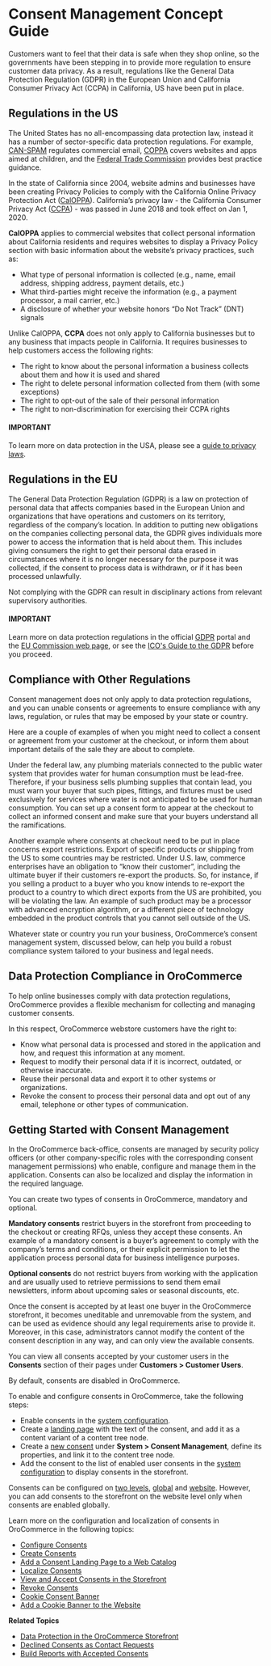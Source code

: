 <a id="user-guide-consents"></a>

# Consent Management Concept Guide

Customers want to feel that their data is safe when they shop online, so the governments have been stepping in to provide more regulation to ensure customer data privacy. As a result, regulations like the General Data Protection Regulation (GDPR) in the European Union and California Consumer Privacy Act (CCPA) in California, US have been put in place.

## Regulations in the US

The United States has no all-encompassing data protection law, instead it has a number of sector-specific data protection regulations. For example, <a href="https://www.ftc.gov/business-guidance/resources/can-spam-act-compliance-guide-business" target="_blank">CAN-SPAM</a> regulates commercial email, <a href="https://www.ftc.gov/enforcement/rules/rulemaking-regulatory-reform-proceedings/childrens-online-privacy-protection-rule" target="_blank">COPPA</a> covers websites and apps aimed at children, and the <a href="https://www.ftc.gov/" target="_blank">Federal Trade Commission</a> provides best practice guidance.

In the state of California since 2004, website admins and businesses have been creating Privacy Policies to comply with the California Online Privacy Protection Act (<a href="https://consumercal.org/about-cfc/cfc-education-foundation/california-online-privacy-protection-act-caloppa-3/" target="_blank">CalOPPA</a>). California’s privacy law - the California Consumer Privacy Act (<a href="https://ccpa-info.com/" target="_blank">CCPA</a>) - was passed in June 2018 and took effect on Jan 1, 2020.

**CalOPPA** applies to commercial websites that collect personal information about California residents and requires websites to display a Privacy Policy section with basic information about the website’s privacy practices, such as:

* What type of personal information is collected (e.g., name, email address, shipping address, payment details, etc.)
* What third-parties might receive the information (e.g., a payment processor, a mail carrier, etc.)
* A disclosure of whether your website honors “Do Not Track” (DNT) signals

Unlike CalOPPA, **CCPA** does not only apply to California businesses but to any business that impacts people in California. It requires businesses to help customers access the following rights:

* The right to know about the personal information a business collects about them and how it is used and shared
* The right to delete personal information collected from them (with some exceptions)
* The right to opt-out of the sale of their personal information
* The right to non-discrimination for exercising their CCPA rights

#### IMPORTANT
To learn more on data protection in the USA, please see a <a href="https://fas.org/sgp/crs/misc/R45631.pdf" target="_blank">guide to privacy laws</a>.

## Regulations in the EU

The General Data Protection Regulation (GDPR) is a law on protection of personal data that affects companies based in the European Union and organizations that have operations and customers on its territory, regardless of the company’s location. In addition to putting new obligations on the companies collecting personal data, the GDPR gives individuals more power to access the information that is held about them. This includes giving consumers the right to get their personal data erased in circumstances where it is no longer necessary for the purpose it was collected, if the consent to process data is withdrawn, or if it has been processed unlawfully.

Not complying with the GDPR can result in disciplinary actions from relevant supervisory authorities.

#### IMPORTANT
Learn more on data protection regulations in the official <a href="https://www.eugdpr.org/" target="_blank">GDPR</a> portal and the <a href="https://ec.europa.eu/info/law/law-topic/data-protection_en" target="_blank">EU Commission web page</a>, or see the <a href="https://ico.org.uk/for-organisations/guide-to-the-general-data-protection-regulation-gdpr" target="_blank">ICO's Guide to the GDPR</a> before you proceed.

## Compliance with Other Regulations

Consent management does not only apply to data protection regulations, and you can unable consents or agreements to ensure compliance with any laws, regulation, or rules that may be emposed by your state or country.

Here are a couple of examples of when you might need to collect a consent or agreement from your customer at the checkout, or inform them about important details of the sale they are about to complete.

Under the federal law, any plumbing materials connected to the public water system that provides water for human consumption must be lead-free. Therefore, if your business sells plumbing supplies that contain lead, you must warn your buyer that such pipes, fittings, and fixtures must be used exclusively for services where water is not anticipated to be used for human consumption. You can set up a consent form to appear at the checkout to collect an informed consent and make sure that your buyers understand all the ramifications.

Another example where consents at checkout need to be put in place concerns export restrictions. Export of specific products or shipping from the US to some countries may be restricted. Under U.S. law, commerce enterprises have an obligation to “know their customer”, including the ultimate buyer if their customers re-export the products. So, for instance, if you selling a product to a buyer who you know intends to re-export the product to a country to which direct exports from the US are prohibited, you will be violating the law. An example of such product may be a processor with advanced encryption algorithm, or a different piece of technology embedded in the product controls that you cannot sell outside of the US.

Whatever state or country you run your business, OroCommerce’s consent management system, discussed below, can help you build a robust compliance system tailored to your business and legal needs.

## Data Protection Compliance in OroCommerce

To help online businesses comply with data protection regulations, OroCommerce provides a flexible mechanism for collecting and managing customer consents.

In this respect, OroCommerce webstore customers have the right to:

* Know what personal data is processed and stored in the application and how, and request this information at any moment.
* Request to modify their personal data if it is incorrect, outdated, or otherwise inaccurate.
* Reuse their personal data and export it to other systems or organizations.
* Revoke the consent to process their personal data and opt out of any email, telephone or other types of communication.

## Getting Started with Consent Management

In the OroCommerce back-office, consents are managed by security policy officers (or other company-specific roles with the corresponding consent management permissions) who enable, configure and manage them in the application. Consents can also be localized and display the information in the required language.

You can create two types of consents in OroCommerce, mandatory and optional.

**Mandatory consents** restrict buyers in the storefront from proceeding to the checkout or creating RFQs, unless they accept these consents. An example of a mandatory consent is a buyer’s agreement to comply with the company’s terms and conditions, or their explicit permission to let the application process personal data for business intelligence purposes.

**Optional consents** do not restrict buyers from working with the application and are usually used to retrieve permissions to send them email newsletters, inform about upcoming sales or seasonal discounts, etc.

Once the consent is accepted by at least one buyer in the OroCommerce storefront, it becomes uneditable and unremovable from the system, and can be used as evidence should any legal requirements arise to provide it. Moreover, in this case, administrators cannot modify the content of the consent description in any way, and can only view the available consents.

You can view all consents accepted by your customer users in the **Consents** section of their pages under **Customers > Customer Users**.

By default, consents are disabled in OroCommerce.

To enable and configure consents in OroCommerce, take the following steps:

* Enable consents in the [system configuration](../../back-office/system/configuration/commerce/customer/global-consents.md#configuration-guide-commerce-configuration-consents).
* Create a [landing page](add-consent.md#user-guide-consents-add) with the text of the consent, and add it as a content variant of a content tree node.
* Create a [new consent](../../back-office/system/consent-management/index.md#user-guide-consents-create) under **System > Consent Management**, define its properties, and link it to the content tree node.
* Add the consent to the list of enabled user consents in the [system configuration](../../back-office/system/configuration/commerce/customer/global-consents.md#configuration-guide-commerce-configuration-consents) to display consents in the storefront.

Consents can be configured on [two levels](../../back-office/system/index.md#configuration-guide-config-levels), [global](../../back-office/system/index.md#doc-system-configuration) and [website](../../back-office/system/websites/web-configuration/index.md#doc-website-configuration). However, you can add consents to the storefront on the website level only when consents are enabled globally.

Learn more on the configuration and localization of consents in OroCommerce in the following topics:

* [Configure Consents](../../back-office/system/configuration/commerce/customer/global-consents.md#configuration-guide-commerce-configuration-consents)
* [Create Consents](../../back-office/system/consent-management/index.md#user-guide-consents-create)
* [Add a Consent Landing Page to a Web Catalog](add-consent.md#user-guide-consents-add)
* [Localize Consents](localize-consents.md#user-guide-consents-localizing-consents)
* [View and Accept Consents in the Storefront](../../storefront/account/my-profile/index.md#frontstore-guide-profile-consents)
* [Revoke Consents](../../back-office/activities/contact-requests/index.md#user-guide-activities-requests)
* [Cookie Consent Banner](../../storefront/cookie-consent-banner/index.md#frontstore-guide-cookie-banner)
* [Add a Cookie Banner to the Website](../../../bundles/commerce/CookieConsentBundle/index.md#bundle-docs-commerce-cookie-consent-bundle)

**Related Topics**

* [Data Protection in the OroCommerce Storefront](../../storefront/account/my-profile/index.md#frontstore-guide-profile-consents)
* [Declined Consents as Contact Requests](../../back-office/activities/contact-requests/index.md#user-guide-activities-requests)
* [Build Reports with Accepted Consents](accepted-consents-report.md#user-guide-reports-accepted-consents)

<!-- fa-bars = fa-navicon -->
<!-- Ic Tiles is used as Set As Default in saved views, and as tiles in display layout options -->
<!-- IcPencil refers to Rename in Commerce and Inline Editing in CRM -->
<!-- Check mark in the square. -->
<!-- SortDesc is also used as drop-down arrow -->
